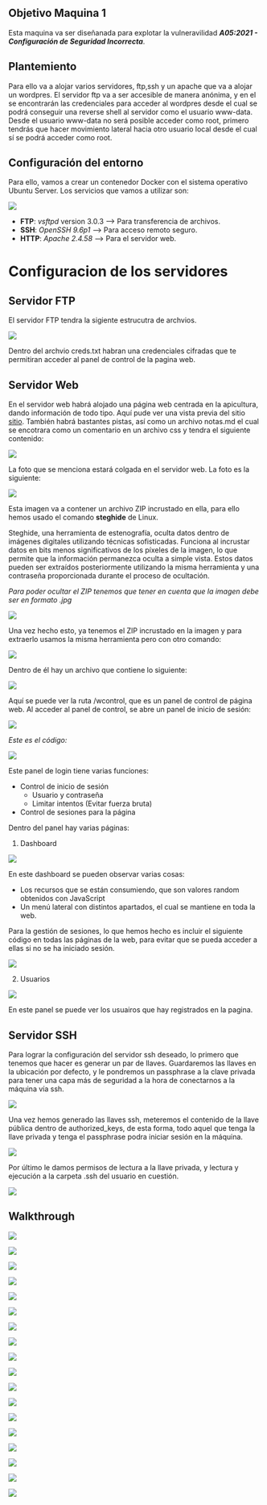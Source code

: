 ## Objetivo Maquina 1
Esta maquina va ser diseñanada para explotar la vulneravilidad ***A05:2021 - Configuración de Seguridad Incorrecta***.

## Plantemiento
Para ello va a alojar varios servidores, ftp,ssh y un apache que va a alojar un wordpres. El servidor ftp va a ser accesible de manera anónima, y en el se encontrarán las credenciales para acceder al wordpres desde el cual se podrá conseguir una reverse shell al servidor como el usuario www-data. Desde el usuario www-data no será posible acceder como root, primero tendrás que hacer movimiento lateral hacia otro usuario local desde el cual sí se podrá acceder como root. 


## Configuración del entorno
Para ello, vamos a crear un contenedor Docker con el sistema operativo Ubuntu Server. Los servicios que vamos a utilizar son:

![](/Assets/M1.0.png)

- **FTP**: *vsftpd* version 3.0.3 --> Para transferencia de archivos.
- **SSH**: *OpenSSH 9.6p1* --> Para acceso remoto seguro.
- **HTTP**: *Apache 2.4.58* --> Para el servidor web.
 
# Configuracion de los servidores

## Servidor FTP

El servidor FTP tendra la sigiente estrucutra de archvios.

![](/Assets/rutasftp.png)

Dentro del archvio creds.txt habran una credenciales cifradas que te permitiran acceder al panel de control de la pagina web.

## Servidor Web



En el servidor web habrá alojado una página web centrada en la apicultura, dando información de todo tipo. 
Aquí pude ver una vista previa del sitio [sitio](https://pro2y38.000webhostapp.com/).
También habrá bastantes pistas, así como un archivo notas.md el cual se encotrara como un comentario en un archivo css y tendra el siguiente contenido:

![](/Assets/robots.png)

La foto que se menciona estará colgada en el servidor web. La foto es la siguiente:

![](/Assets/foton.jpeg)

Esta imagen va a contener un archivo ZIP incrustado en ella, para ello hemos usado el comando **steghide** de Linux.

Steghide, una herramienta de estenografía, oculta datos dentro de imágenes digitales utilizando técnicas sofisticadas. Funciona al incrustar datos en bits menos significativos de los píxeles de la imagen, lo que permite que la información permanezca oculta a simple vista. Estos datos pueden ser extraídos posteriormente utilizando la misma herramienta y una contraseña proporcionada durante el proceso de ocultación.


*Para poder ocultar el ZIP tenemos que tener en cuenta que la imagen debe ser en formato .jpg*

![](/Assets/steg.png)

Una vez hecho esto, ya tenemos el ZIP incrustado en la imagen y para extraerlo usamos la misma herramienta pero con otro comando:

![](/Assets/stegextarct.png)

Dentro de él hay un archivo que contiene lo siguiente: 

![](/Assets/zip.png)

Aquí se puede ver la ruta /wcontrol, que es un panel de control de página web. Al acceder al panel de control, se abre un panel de inicio de sesión:

![](/Assets/login.png)


*Este es el código:*

![](/Assets/code-login.png)

Este panel de login tiene varias funciones:

- Control de inicio de sesión
    - Usuario y contraseña
    - Limitar intentos (Evitar fuerza bruta)
- Control de sesiones para la página

Dentro del panel hay varias páginas:

1. Dashboard

![](/Assets/dashboard.png)

En este dashboard se pueden observar varias cosas:

- Los recursos que se están consumiendo, que son valores random obtenidos con JavaScript
- Un menú lateral con distintos apartados, el cual se mantiene en toda la web.

Para la gestión de sesiones, lo que hemos hecho es incluir el siguiente código en todas las páginas de la web, para evitar que se pueda acceder a ellas si no se ha iniciado sesión.

![](/Assets/sesiones.png)


2. Usuarios

![](/Assets/usuaris.png)

En este panel se puede ver los usuairos que hay registrados en la pagina.  


## Servidor SSH

Para lograr la configuración del servidor ssh deseado, lo primero que tenemos que hacer es generar un par de llaves. Guardaremos las llaves en la ubicación por defecto, y le pondremos un passphrase a la clave privada para tener una capa más de seguridad a la hora de conectarnos a la máquina vía ssh.

![](/Assets/configuracion_ssh_1.PNG)

Una vez hemos generado las llaves ssh, meteremos el contenido de la llave pública dentro de authorized_keys, de esta forma, todo aquel que tenga la llave privada y tenga el passphrase podra iniciar sesión en la máquina.

![](/Assets/configuracion_ssh_2.PNG)

Por último le damos permisos de lectura a la llave privada, y lectura y ejecución a la carpeta .ssh del usuario en cuestión.

![](/Assets/configuracion_ssh_3.PNG)

## Walkthrough

![](/Assets/walkthrough/2024-03-07_18-19.png)

![](/Assets/walkthrough/2024-03-07_18-21.png)

![](/Assets/walkthrough/2024-03-07_18-26.png)

![](/Assets/walkthrough/2024-03-07_18-26_1.png)

![](/Assets/walkthrough/2024-03-07_18-27.png)

![](/Assets/walkthrough/2024-03-07_18-28.png)

![](/Assets/walkthrough/2024-03-07_18-28_1.png)

![](/Assets/walkthrough/2024-03-07_18-30.png)

![](/Assets/walkthrough/2024-03-07_18-34.png)

![](/Assets/walkthrough/2024-03-07_18-41.png)

![](/Assets/walkthrough/2024-03-07_18-42.png)

![](/Assets/walkthrough/2024-03-07_18-46.png)

![](/Assets/walkthrough/2024-03-07_18-48.png)

![](/Assets/walkthrough/2024-03-07_18-48_1.png)

![](/Assets/walkthrough/2024-03-07_18-56.png)

![](/Assets/walkthrough/2024-03-07_18-57.png)

![](/Assets/walkthrough/2024-03-07_18-58.png)

![](/Assets/walkthrough/2024-03-07_18-58_1.png)